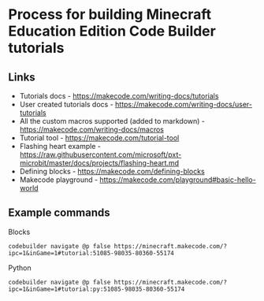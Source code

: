 # Process for building Minecraft Education Edition Code Builder tutorials

## Links

- Tutorials docs - https://makecode.com/writing-docs/tutorials
- User created tutorials docs - https://makecode.com/writing-docs/user-tutorials
- All the custom macros supported (added to markdown) - https://makecode.com/writing-docs/macros
- Tutorial tool - https://makecode.com/tutorial-tool
- Flashing heart example - https://raw.githubusercontent.com/microsoft/pxt-microbit/master/docs/projects/flashing-heart.md
- Defining blocks - https://makecode.com/defining-blocks
- Makecode playground - https://makecode.com/playground#basic-hello-world

## Example commands

Blocks
```
codebuilder navigate @p false https://minecraft.makecode.com/?ipc=1&inGame=1#tutorial:51085-98035-80360-55174
```

Python
```
codebuilder navigate @p false https://minecraft.makecode.com/?ipc=1&inGame=1#tutorial:py:51085-98035-80360-55174
```
